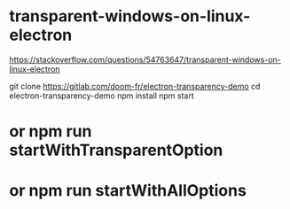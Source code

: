 # transparent-windows-on-linux-electron

https://stackoverflow.com/questions/54763647/transparent-windows-on-linux-electron


git clone https://gitlab.com/doom-fr/electron-transparency-demo
cd electron-transparency-demo
npm install
npm start
# or npm run startWithTransparentOption
# or npm run startWithAllOptions